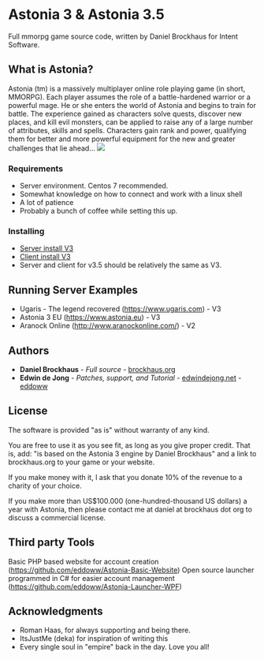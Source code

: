 # Astonia 3 & Astonia 3.5
Full mmorpg game source code, written by Daniel Brockhaus for Intent Software.

## What is Astonia?

Astonia (tm) is a massively multiplayer online role playing game (in short, MMORPG). Each player assumes the role of a battle-hardened warrior or a powerful mage. He or she enters the world of Astonia and begins to train for battle. The experience gained as characters solve quests, discover new places, and kill evil monsters, can be applied to raise any of a large number of attributes, skills and spells. Characters gain rank and power, qualifying them for better and more powerful equipment for the new and greater challenges that lie ahead...
![](https://i.imgur.com/AG22Ohb.png)

### Requirements

* Server environment. Centos 7 recommended.
* Somewhat knowledge on how to connect and work with a linux shell
* A lot of patience
* Probably a bunch of coffee while setting this up.

### Installing

* [Server install V3](Astonia_3_Server/readme.md)
* [Client install V3](Astonia_3_Client/readme.md)
* Server and client for v3.5 should be relatively the same as V3.


## Running Server Examples
* Ugaris - The legend recovered (https://www.ugaris.com) - V3
* Astonia 3 EU (https://www.astonia.eu) - V3
* Aranock Online (http://www.aranockonline.com/) - V2
## Authors

* **Daniel Brockhaus** - *Full source* - [brockhaus.org](https://brockhous.org)
* **Edwin de Jong** - *Patches, support, and Tutorial* - [edwindejong.net](https://edwindejong.net) - [eddoww](https://github.com/eddoww)

## License

The software is provided "as is" without warranty of any kind.

You are free to use it as you see fit, as long as you give proper credit. That is, add: "is based on the Astonia 3 engine by Daniel Brockhaus" and a link to brockhaus.org to your game or your website.

If you make money with it, I ask that you donate 10% of the revenue to a charity of your choice.

If you make more than US$100.000 (one-hundred-thousand US dollars) a year with Astonia, then please contact me at daniel at brockhaus dot org to discuss a commercial license.

## Third party Tools

Basic PHP based website for account creation (https://github.com/eddoww/Astonia-Basic-Website)
Open source launcher programmed in C# for easier account management (https://github.com/eddoww/Astonia-Launcher-WPF)

## Acknowledgments

* Roman Haas, for always supporting and being there.
* ItsJustMe (deka) for inspiration of writing this
* Every single soul in "empire" back in the day. Love you all!

